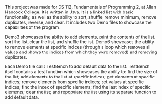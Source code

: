 This project was made for CS 112, Fundamentals of Programming 2, at Allan Hancock College. It is written in Java. It is a linked list with basic functionality, as well as the ability to sort, shuffle, remove minimum, remove duplicates, reverse, and clear. It includes two Demo files to showcase the capabilities of the program.

Demo3 showcases the ability to add elements, print the contents of the list, sort the list, clear the list, and shuffle the list. Demo6 showcases the ability to remove elements at specific indices (through a loop which removes all values and shows the indices from which they were removed) and removing duplicates.

Each Demo file calls TestBench to add default data to the list. TestBench itself contains a test function which showcases the ability to: find the size of the list; add elements to the list at specific indices; get elements at specific indices; remove elements from specific indices; set values at specific indices; find the index
of specific elements; find the last index of specific elements; clear the list; and repopulate the list using its separate function to add default data.
